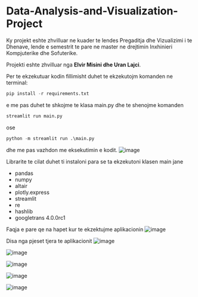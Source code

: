 # Data-Analysis-and-Visualization-Project

Ky projekt eshte zhvilluar ne kuader te lendes Pregaditja dhe Vizualizimi i te Dhenave, lende e semestrit te pare ne master ne drejtimin Inxhinieri Kompjuterike dhe Sofuterike.

Projekti eshte zhvilluar nga **Elvir Misini dhe Uran Lajci**.

Per te ekzekutuar kodin fillimisht duhet te ekzekutojm komanden ne terminal:

```python
pip install -r requirements.txt
```


e me pas duhet te shkojme te klasa main.py dhe te shenojme komanden
```python
streamlit run main.py
```
ose  
```python
python -m streamlit run .\main.py
```
dhe me pas vazhdon me eksekutimin e kodit.
![image](https://user-images.githubusercontent.com/117693854/214911672-0bcd4740-5ce4-4e91-abfb-66445465dd06.png)

Librarite te cilat duhet ti instaloni para se ta ekzekutoni klasen main jane
* pandas
* numpy
* altair
* plotly.express
* streamlit
* re
* hashlib
* googletrans 4.0.0rc1

Faqja e pare qe na hapet kur te ekzektujme aplikacionin
![image](https://user-images.githubusercontent.com/117693854/214912965-8f413a10-96ba-4210-aca1-7c442271fc96.png)

Disa nga pjeset tjera te aplikacionit
![image](https://user-images.githubusercontent.com/117693854/214913107-adedd9d9-799b-4f17-860e-939c3bfde185.png)

![image](https://user-images.githubusercontent.com/117693854/214913177-28146c6d-0db6-4e0d-b6c2-a6ed6f3c25a6.png)

![image](https://user-images.githubusercontent.com/117693854/214913325-ac8eee7a-f480-4286-93dc-405ed12f69e0.png)

![image](https://user-images.githubusercontent.com/117693854/214913391-ce66c683-27c1-489d-9e0a-3213f8295047.png)

![image](https://user-images.githubusercontent.com/117693854/214913468-323d8030-c68c-4def-ad10-634a9b32f309.png)

